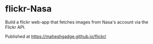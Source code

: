 # flickr-Nasa
Build a flickr web-app that fetches images from Nasa's account via the Flickr API.

Published at https://maheshgadge.github.io/flickr/
